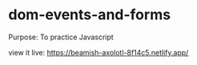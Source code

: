 # dom-events-and-forms

Purpose:
To practice Javascript

view it live:
https://beamish-axolotl-8f14c5.netlify.app/